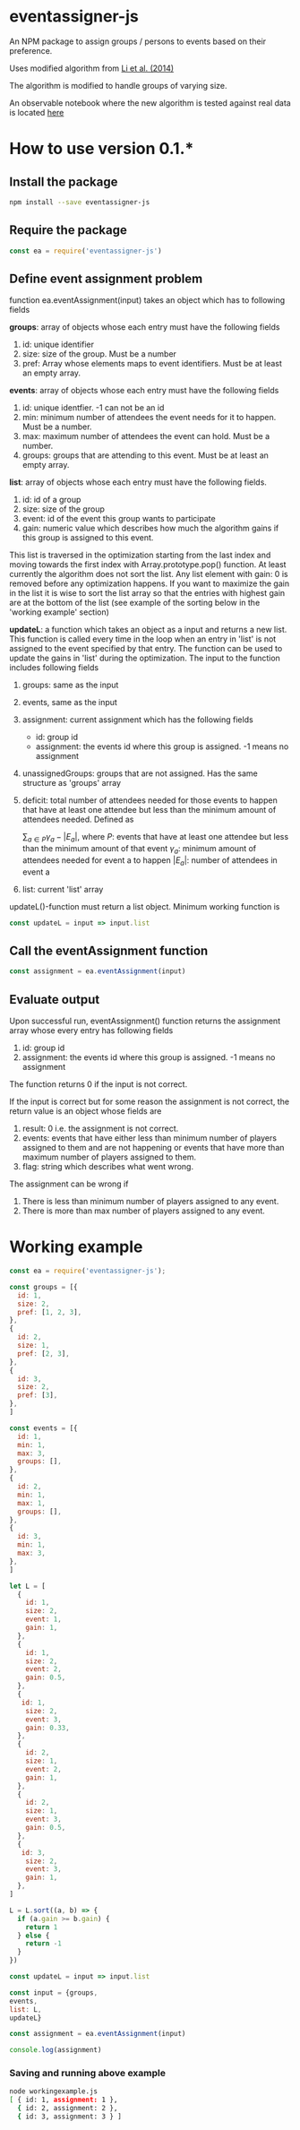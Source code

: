 # eventassigner-js
An NPM package to assign groups / persons to events based on their preference. 

Uses modified algorithm from [Li et al. (2014)](https://www.cs.ucsb.edu/~klee/papers/On_Social_Event_Organization_papers.pdf)

The algorithm is modified to handle groups of varying size. 

An observable notebook where the new algorithm is tested against real data is located [here](https://observablehq.com/@altesmi/event-assignment-with-real-data)

# How to use version 0.1.*

## Install the package

```Bash
npm install --save eventassigner-js
```

## Require the package 

```javascript
const ea = require('eventassigner-js')
```

## Define event assignment problem

function ea.eventAssignment(input) takes an object which has to following fields

**groups**: array of objects whose each entry must have the following fields 
1. id: unique identifier
2. size: size of the group. Must be a number
3. pref: Array whose elements maps to event identifiers. Must be at least an empty array.

**events**: array of objects whose each entry must have the following fields
1. id: unique identfier. -1 can not be an id
2. min: minimum number of attendees the event needs for it to happen. Must be a number.
3. max: maximum number of attendees the event can hold. Must be a number.
4. groups: groups that are attending to this event. Must be at least an empty array.

**list**: array of objects whose each entry must have the following fields. 
1. id: id of a group
2. size: size of the group
3. event: id of the event this group wants to participate
4. gain: numeric value which describes how much the algorithm gains if this group is assigned to this event.

This list is traversed in the optimization starting from the last index and moving towards the first index with
Array.prototype.pop() function. At least currently the algorithm does not sort the list. Any list element with gain: 0
is removed before any optimization happens. If you want to maximize the gain in the list it is wise to sort the list array
so that the entries with highest gain are at the bottom of the list (see example of the sorting below in the 'working example' section)

**updateL**: a function which takes an object as a input and returns a new list. This function is called every time in the loop when an entry in 'list'
is not assigned to the event specified by that entry. The function can be used to update the gains in 'list' during the optimization. The input to the function includes following fields
1. groups: same as the input 
2. events, same as the input
3. assignment: current assignment which has the following fields
    *  id: group id
    * assignment: the events id where this group is assigned. -1 means no assignment
4. unassignedGroups: groups that are not assigned. Has the same structure as 'groups' array
5. deficit: total number of attendees needed for those events to happen that have at least one attendee but less than the minimum amount of attendees needed. Defined as 

    $\sum_{a \in P} \gamma_a - |E_a|,$
    where 
    $P$: events that have at least one attendee but less than the minimum amount of that event
    $\gamma_a$: minimum amount of attendees needed for event a to happen
    $|E_a|$: number of attendees in event a
    
  
6. list: current 'list' array

updateL()-function must return a list object. Minimum working function is

```javascript
const updateL = input => input.list
```
## Call the eventAssignment function

```javascript
const assignment = ea.eventAssignment(input)
```

## Evaluate output

Upon successful run, eventAssignment() function returns the assignment array whose every entry has following fields
1.  id: group id
2. assignment: the events id where this group is assigned. -1 means no assignment

The function returns 0 if the input is not correct. 

If the input is correct but for some reason the assignment is not correct, the return value is an object whose fields are
1. result: 0 i.e. the assignment is not correct.
2. events: events that have either less than minimum number of players assigned to them and are not happening or events that have more than maximum number of players assigned to them.
3. flag: string which describes what went wrong.

The assignment can be wrong if
1. There is less than minimum number of players assigned to any event.
2. There is more than max number of players assigned to any event.

# Working example

```javascript
const ea = require('eventassigner-js');

const groups = [{
  id: 1,
  size: 2,
  pref: [1, 2, 3],
},
{
  id: 2,
  size: 1,
  pref: [2, 3],
},
{
  id: 3,
  size: 2,
  pref: [3],
},
]

const events = [{
  id: 1,
  min: 1,
  max: 3,
  groups: [],
},
{
  id: 2,
  min: 1,
  max: 1,
  groups: [],
},
{
  id: 3,
  min: 1,
  max: 3,
},
]

let L = [
  {
    id: 1,
    size: 2,
    event: 1,
    gain: 1,
  },
  {
    id: 1,
    size: 2,
    event: 2,
    gain: 0.5,
  },
  {
   id: 1,
    size: 2,
    event: 3,
    gain: 0.33,
  },
  {
    id: 2,
    size: 1,
    event: 2,
    gain: 1,
  },
  {
    id: 2,
    size: 1,
    event: 3,
    gain: 0.5,
  },
  {
   id: 3,
    size: 2,
    event: 3,
    gain: 1,
  },
]

L = L.sort((a, b) => {
  if (a.gain >= b.gain) {
    return 1
  } else {
    return -1
  }
})

const updateL = input => input.list

const input = {groups,
events,
list: L,
updateL}

const assignment = ea.eventAssignment(input)

console.log(assignment)
```

### Saving and running above example
```Bash
node workingexample.js
[ { id: 1, assignment: 1 },
  { id: 2, assignment: 2 },
  { id: 3, assignment: 3 } ]

```
